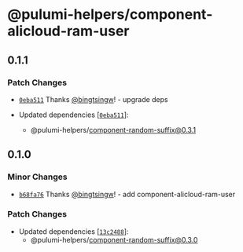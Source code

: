 # @pulumi-helpers/component-alicloud-ram-user

## 0.1.1

### Patch Changes

- [`0eba511`](https://github.com/bingtsingw/pulumi-helpers/commit/0eba51101360518f9527286e48aa99d26c92d165) Thanks [@bingtsingw](https://github.com/bingtsingw)! - upgrade deps

- Updated dependencies [[`0eba511`](https://github.com/bingtsingw/pulumi-helpers/commit/0eba51101360518f9527286e48aa99d26c92d165)]:
  - @pulumi-helpers/component-random-suffix@0.3.1

## 0.1.0

### Minor Changes

- [`b68fa76`](https://github.com/bingtsingw/pulumi-helpers/commit/b68fa7685e93fb82955f52e7545def1327bfa6e0) Thanks [@bingtsingw](https://github.com/bingtsingw)! - add component-alicloud-ram-user

### Patch Changes

- Updated dependencies [[`13c2488`](https://github.com/bingtsingw/pulumi-helpers/commit/13c2488be9858aed5039ee9ecc12c9d9270bfbf5)]:
  - @pulumi-helpers/component-random-suffix@0.3.0
